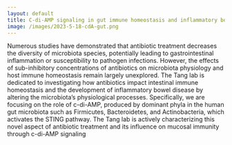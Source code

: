 ```yaml
---
layout: default
title: C-di-AMP signaling in gut immune homeostasis and inflammatory bowel disease
image: /images/2023-5-18-cdA-gut.png
---
```

Numerous studies have demonstrated that antibiotic treatment decreases the diversity of microbiota species, potentially leading to gastrointestinal inflammation or susceptibility to pathogen infections. However, the effects of sub-inhibitory concentrations of antibiotics on microbiota physiology and host immune homeostasis remain largely unexplored. The Tang lab is dedicated to investigating how antibiotics impact intestinal immune homeostasis and the development of inflammatory bowel disease by altering the microbiota’s physiological processes. Specifically, we are focusing on the role of c-di-AMP, produced by dominant phyla in the human gut microbiota such as Firmicutes, Bacteroidetes, and Actinobacteria, which activates the STING pathway. The Tang lab is actively characterizing this novel aspect of antibiotic treatment and its influence on mucosal immunity through c-di-AMP signaling


